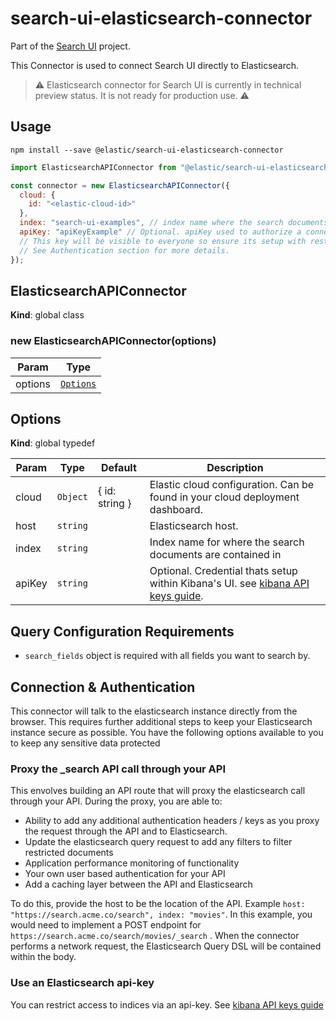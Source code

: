 # search-ui-elasticsearch-connector

Part of the [Search UI](https://github.com/elastic/search-ui) project.

This Connector is used to connect Search UI directly to Elasticsearch.

> ⚠️ Elasticsearch connector for Search UI is currently in technical preview status. It is not ready for production use. ⚠️

## Usage

```shell
npm install --save @elastic/search-ui-elasticsearch-connector
```

```js
import ElasticsearchAPIConnector from "@elastic/search-ui-elasticsearch-connector";

const connector = new ElasticsearchAPIConnector({
  cloud: {
    id: "<elastic-cloud-id>"
  },
  index: "search-ui-examples", // index name where the search documents are contained
  apiKey: "apiKeyExample" // Optional. apiKey used to authorize a connection to Elasticsearch instance.
  // This key will be visible to everyone so ensure its setup with restricted privileges.
  // See Authentication section for more details.
});
```

## ElasticsearchAPIConnector

**Kind**: global class

### new ElasticsearchAPIConnector(options)

| Param   | Type                             |
| ------- | -------------------------------- |
| options | [<code>Options</code>](#Options) |

## Options

**Kind**: global typedef

| Param  | Type                | Default        | Description                                                                                                                                    |
| ------ | ------------------- | -------------- | ---------------------------------------------------------------------------------------------------------------------------------------------- |
| cloud  | <code>Object</code> | { id: string } | Elastic cloud configuration. Can be found in your cloud deployment dashboard.                                                                  |
| host   | <code>string</code> |                | Elasticsearch host.                                                                                                                            |
| index  | <code>string</code> |                | Index name for where the search documents are contained in                                                                                     |
| apiKey | <code>string</code> |                | Optional. Credential thats setup within Kibana's UI. see [kibana API keys guide](https://www.elastic.co/guide/en/kibana/master/api-keys.html). |

## Query Configuration Requirements

- `search_fields` object is required with all fields you want to search by.

## Connection & Authentication

This connector will talk to the elasticsearch instance directly from the browser. This requires further additional steps to keep your Elasticsearch instance secure as possible. You have the following options available to you to keep any sensitive data protected

### Proxy the \_search API call through your API

This envolves building an API route that will proxy the elasticsearch call through your API. During the proxy, you are able to:

- Ability to add any additional authentication headers / keys as you proxy the request through the API and to Elasticsearch.
- Update the elasticsearch query request to add any filters to filter restricted documents
- Application performance monitoring of functionality
- Your own user based authentication for your API
- Add a caching layer between the API and Elasticsearch

To do this, provide the host to be the location of the API. Example `host: "https://search.acme.co/search", index: "movies"`. In this example, you would need to implement a POST endpoint for `https://search.acme.co/search/movies/_search` . When the connector performs a network request, the Elasticsearch Query DSL will be contained within the body.

### Use an Elasticsearch api-key

You can restrict access to indices via an api-key. See [kibana API keys guide](https://www.elastic.co/guide/en/kibana/master/api-keys.html)
